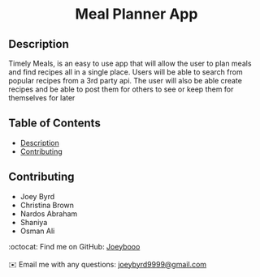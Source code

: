 <h1 align="center">Meal Planner App </h1>
  


## Description
Timely Meals, is an easy to use app that will allow the user to plan meals and find recipes all in a single place. Users will be able to search from popular recipes from a 3rd party api. The user will also be able create recipes and be able to post them for others to see or keep them for themselves for later

## Table of Contents
- [Description](#description)
- [Contributing](#contributing)

## Contributing
* Joey Byrd
* Christina Brown
* Nardos Abraham
* Shaniya
* Osman Ali

:octocat: Find me on GitHub: [Joeybooo](https://github.com/Joeybooo)<br />
<br />
✉️ Email me with any questions: joeybyrd9999@gmail.com<br /><br />
